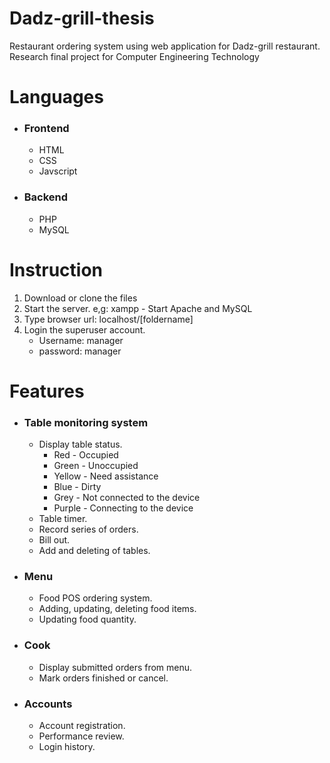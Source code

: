 # Dadz-grill-thesis
Restaurant ordering system using web application for Dadz-grill restaurant.
Research final project for Computer Engineering Technology

# Languages
- ### Frontend
  - HTML
  - CSS
  - Javscript
- ### Backend
  - PHP
  - MySQL
 
# Instruction
1. Download or clone the files
2. Start the server. e,g: xampp - Start Apache and MySQL
3. Type browser url: localhost/[foldername]
4. Login the superuser account.
   - Username: manager
   - password: manager

 # Features
 - ### Table monitoring system
   - Display table status.
     - Red - Occupied
     - Green - Unoccupied
     - Yellow - Need assistance
     - Blue - Dirty
     - Grey - Not connected to the device
     - Purple - Connecting to the device
   - Table timer.
   - Record series of orders.
   - Bill out.
   - Add and deleting of tables.
- ### Menu
  - Food POS ordering system.
  - Adding, updating, deleting food items.
  - Updating food quantity.
- ### Cook
  - Display submitted orders from menu.
  - Mark orders finished or cancel.
- ### Accounts
  - Account registration.
  - Performance review.
  - Login history.

